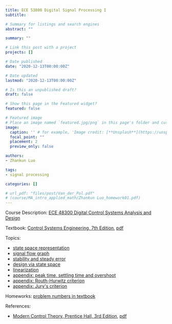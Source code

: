 ```yaml
---
title: ECE 53800 Digital Signal Processing I 
subtitle: 

# Summary for listings and search engines
abstract: ""

summary: ""

# Link this post with a project
projects: []

# Date published
date: "2020-12-13T00:00:00Z"

# Date updated
lastmod: "2020-12-13T00:00:00Z"

# Is this an unpublished draft?
draft: false

# Show this page in the Featured widget?
featured: false

# Featured image
# Place an image named `featured.jpg/png` in this page's folder and customize its options here.
image:
  caption: '' # for example, 'Image credit: [**Unsplash**](https://unsplash.com/photos/CpkOjOcXdUY)'
  focal_point: ""
  placement: 2
  preview_only: false

authors:
- Zhankun Luo

tags:
- signal processing

categories: []

# url_pdf: "files/post/Van_der_Pol.pdf"
# (course/MA_intro_applied_math/Zhankun Luo_homework01.pdf)
---
```

Course Description: [ECE 48300 Digital Control Systems Analysis and Design](https://engineering.purdue.edu/ECE/Academics/Undergraduates/UGO/CourseInfo/CourseInfo/courseInfo?courseid=620)

Textbook: [Control Systems Engineering, 7th Edition](https://www.wiley.com/en-us/Control+Systems+Engineering%2C+7th+Edition-p-9781118800638), [pdf](http://libgen.rs/book/index.php?md5=D89FFD2789223FD1B3D1811615D1B3BA)

Topics:
* [state space representation](Lecture%202-%20State%20Space%20Representation.pdf)
* [signal flow graph](Lecture%203-Signal%20Flow%20Graph.pdf)
* [stability and steady error](Lecture%204-Stability%20and%20Steady%20Error.pdf)
* [design via state space](Lecture%2012-Design%20Via%20State%20Space.pdf)
* [linearization](Lecture%2013-Linearization.pdf)
* [appendix: peak time, settling time and overshoot](Appendix-T_s%20and%20T_p.pdf)
* [appendix: Routh-Hurwitz criterion](Appendix-Routh-Hurwitz%20Criterion.pdf)
* [appendix: Jury's criterion](Appendix-Jury's%20Criterion.pdf)

Homeworks: [problem numbers in textbook](Digital%20Control%20System%20Fall-2019-%20Homework.pdf)

References:
* [Modern Control Theory, Prentice Hall, 3rd Edition](https://www.pearson.com/us/higher-education/program/Brogan-Modern-Control-Theory-3rd-Edition/PGM135781.html), [pdf](http://docs.znu.ac.ir/members/pirmohamadi_ali/Control/Brogan(BookZZ.org).pdf)